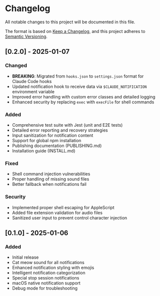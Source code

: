 # Changelog

All notable changes to this project will be documented in this file.

The format is based on [Keep a Changelog](https://keepachangelog.com/en/1.0.0/),
and this project adheres to [Semantic Versioning](https://semver.org/spec/v2.0.0.html).

## [0.2.0] - 2025-01-07

### Changed
- **BREAKING**: Migrated from `hooks.json` to `settings.json` format for Claude Code hooks
- Updated notification hook to receive data via `$CLAUDE_NOTIFICATION` environment variable
- Improved error handling with custom error classes and detailed logging
- Enhanced security by replacing `exec` with `execFile` for shell commands

### Added
- Comprehensive test suite with Jest (unit and E2E tests)
- Detailed error reporting and recovery strategies
- Input sanitization for notification content
- Support for global npm installation
- Publishing documentation (PUBLISHING.md)
- Installation guide (INSTALL.md)

### Fixed
- Shell command injection vulnerabilities
- Proper handling of missing sound files
- Better fallback when notifications fail

### Security
- Implemented proper shell escaping for AppleScript
- Added file extension validation for audio files
- Sanitized user input to prevent control character injection

## [0.1.0] - 2025-01-06

### Added
- Initial release
- Cat meow sound for all notifications
- Enhanced notification styling with emojis
- Intelligent notification categorization
- Special stop session notifications
- macOS native notification support
- Debug mode for troubleshooting